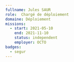 ```yaml
---
fullname: Jules SAUR
role:  Chargé de déploiement
domaine: Déploiement
missions:
  - start: 2021-05-10
    end: 2021-11-10
    status: independent
    employer: OCTO
badges:
  - segur
---
```


